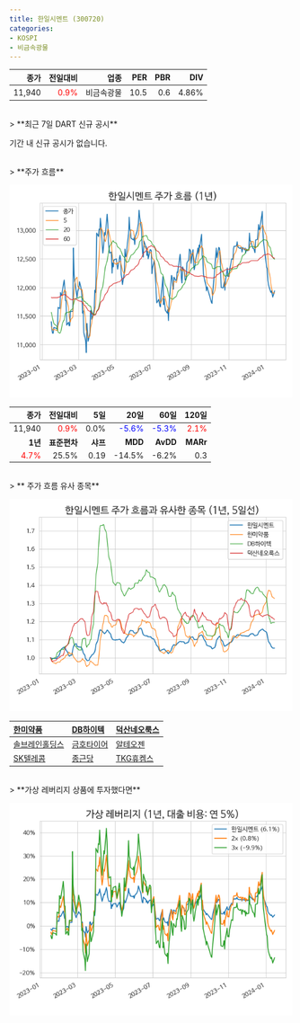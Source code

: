 ```yaml
---
title: 한일시멘트 (300720)
categories:
- KOSPI
- 비금속광물
---
```


|**종가**|**전일대비**|**업종**|**PER**|**PBR**|**DIV**|
|-------:|-----------:|-------:|------:|------:|------:|
|11,940|<span style="color: red">0.9%</span>|비금속광물|10.5|0.6|4.86%|

<!-- more -->

<br>
> **최근 7일 DART 신규 공시<a id="dart"></a>**

기간 내 신규 공시가 없습니다.

<br>
> **주가 흐름<a id="price"></a>**

![300720](/assets/images/stock/300720.png)

|**종가**|**전일대비**|**5일**|**20일**|**60일**|**120일**|
|-------:|-----------:|------:|-------:|-------:|--------:|
| 11,940 | <span style="color: red">0.9%</span> | 0.0% | <span style="color: blue">-5.6%</span> | <span style="color: blue">-5.3%</span> | <span style="color: red">2.1%</span> |
|**1년**|**표준편차**|**샤프**|**MDD**|**AvDD**|**MARr**|
| <span style="color: red">4.7%</span> | 25.5% | 0.19 | -14.5% | -6.2% | 0.3 |

<br>
> ** 주가 흐름 유사 종목<a id="corr"></a>**

![300720](/assets/images/stock/300720_corr.png)

| [한미약품](/128940/) | [DB하이텍](/000990/) | [덕산네오룩스](/213420/) |
|:---------------------------------------|:---------------------------------------|:---------------------------------------|
| [솔브레인홀딩스](/036830/) | [금호타이어](/073240/) | [알테오젠](/196170/) |
| [SK텔레콤](/017670/) | [종근당](/185750/) | [TKG휴켐스](/069260/) |

<br>
> **가상 레버리지 상품에 투자했다면<a id="2x"></a>**

![300720](/assets/images/stock/300720_2x.png)

[^corr]: 상관계수를 이용하여 분석하였습니다.
